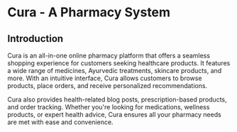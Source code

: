 # **Cura - A Pharmacy System**

## **Introduction**

Cura is an all-in-one online pharmacy platform that offers a seamless shopping experience for customers seeking healthcare products. It features a wide range of medicines, Ayurvedic treatments, skincare products, and more. With an intuitive interface, Cura allows customers to browse products, place orders, and receive personalized recommendations.

Cura also provides health-related blog posts, prescription-based products, and order tracking. Whether you're looking for medications, wellness products, or expert health advice, Cura ensures all your pharmacy needs are met with ease and convenience.
